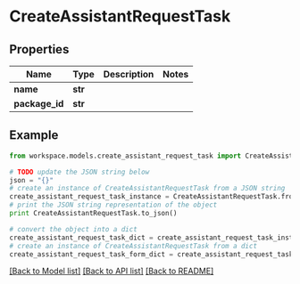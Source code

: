 # CreateAssistantRequestTask


## Properties
Name | Type | Description | Notes
------------ | ------------- | ------------- | -------------
**name** | **str** |  | 
**package_id** | **str** |  | 

## Example

```python
from workspace.models.create_assistant_request_task import CreateAssistantRequestTask

# TODO update the JSON string below
json = "{}"
# create an instance of CreateAssistantRequestTask from a JSON string
create_assistant_request_task_instance = CreateAssistantRequestTask.from_json(json)
# print the JSON string representation of the object
print CreateAssistantRequestTask.to_json()

# convert the object into a dict
create_assistant_request_task_dict = create_assistant_request_task_instance.to_dict()
# create an instance of CreateAssistantRequestTask from a dict
create_assistant_request_task_form_dict = create_assistant_request_task.from_dict(create_assistant_request_task_dict)
```
[[Back to Model list]](../README.md#documentation-for-models) [[Back to API list]](../README.md#documentation-for-api-endpoints) [[Back to README]](../README.md)


